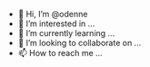- 👋 Hi, I’m @odenne
- 👀 I’m interested in ...
- 🌱 I’m currently learning ...
- 💞️ I’m looking to collaborate on ...
- 📫 How to reach me ...

<!---
odenne/odenne is a ✨ special ✨ repository because its `README.md` (this file) appears on your GitHub profile.
You can click the Preview link to take a look at your changes.
--->
